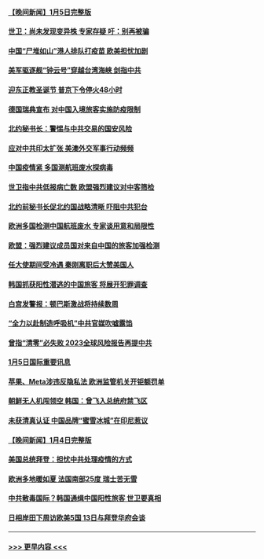 #### [【晚间新闻】1月5日完整版](../pages/prog202/a103618214.md?t=01061243) 
#### [世卫：尚未发现变异株 专家存疑 吁：别再被骗](../pages/prog202/a103618272.md?t=01061243) 
#### [中国“尸堆如山”港人排队打疫苗 欧美担忧加剧](../pages/prog202/a103618275.md?t=01061243) 
#### [美军驱逐舰“钟云号”穿越台湾海峡 剑指中共](../pages/prog202/a103618180.md?t=01061243) 
#### [迎东正教圣诞节 普京下令停火48小时](../pages/prog202/a103618102.md?t=01061243) 
#### [德国瑞典宣布 对中国入境旅客实施防疫限制](../pages/prog202/a103618095.md?t=01061243) 
#### [北约秘书长：警惕与中共交易的国安风险](../pages/prog202/a103618104.md?t=01061243) 
#### [应对中共印太扩张 美澳外交军事行动频频](../pages/prog202/a103618108.md?t=01061243) 
#### [中国疫情紧 多国测航班废水探病毒](../pages/prog202/a103618097.md?t=01061243) 
#### [世卫指中共低报病亡数 欧盟强烈建议对中客筛检](../pages/prog202/a103617864.md?t=01061243) 
#### [北约前秘书长促北约国战略清晰 吓阻中共犯台](../pages/prog202/a103617866.md?t=01061243) 
#### [欧洲多国检测中国航班废水 专家谈用意和局限性](../pages/prog202/a103617845.md?t=01061243) 
#### [欧盟：强烈建议成员国对来自中国的旅客加强检测](../pages/prog202/a103617735.md?t=01061243) 
#### [任大使期间受冷遇 秦刚离职后大赞美国人](../pages/prog202/a103617575.md?t=01061243) 
#### [韩国抓获阳性潜逃的中国旅客 将展开犯罪调查](../pages/prog202/a103617691.md?t=01061243) 
#### [白宫发警报：顿巴斯激战将持续数周](../pages/prog202/a103617571.md?t=01061243) 
#### [“全力以赴制造呼吸机”中共官媒吹嘘露馅](../pages/prog202/a103617568.md?t=01061243) 
#### [曾指“清零”必失败 2023全球风险报告再提中共](../pages/prog202/a103617587.md?t=01061243) 
#### [1月5日国际重要讯息](../pages/prog202/a103617585.md?t=01061243) 
#### [苹果、Meta涉违反隐私法 欧洲监管机关开钜额罚单](../pages/prog202/a103617516.md?t=01061243) 
#### [朝鲜无人机闯领空 韩国：曾飞入总统府禁飞区](../pages/prog202/a103617457.md?t=01061243) 
#### [未获清真认证 中国品牌“蜜雪冰城”在印尼惹议](../pages/prog202/a103617443.md?t=01061243) 
#### [【晚间新闻】1月4日完整版](../pages/prog202/a103617175.md?t=01061243) 
#### [美国总统拜登：担忧中共处理疫情的方式](../pages/prog202/a103617387.md?t=01061243) 
#### [欧洲多地暖如夏 法国南部25度 瑞士苦无雪](../pages/prog202/a103617362.md?t=01061243) 
#### [中共散毒国际？韩国通缉中国阳性旅客 世卫要真相](../pages/prog202/a103617373.md?t=01061243) 
#### [日相岸田下周访欧美5国 13日与拜登华府会谈](../pages/prog202/a103617364.md?t=01061243) 

----
#### [ >>> 更早内容 <<< ](../indexes/prog202-earlier.md)
